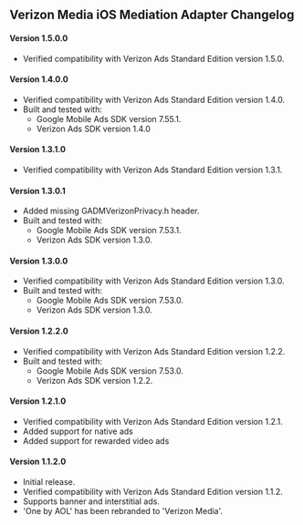 ## Verizon Media iOS Mediation Adapter Changelog

#### Version 1.5.0.0
- Verified compatibility with Verizon Ads Standard Edition version 1.5.0.

#### Version 1.4.0.0
- Verified compatibility with Verizon Ads Standard Edition version 1.4.0.
- Built and tested with:
    - Google Mobile Ads SDK version 7.55.1.
    - Verizon Ads SDK version 1.4.0

#### Version 1.3.1.0
- Verified compatibility with Verizon Ads Standard Edition version 1.3.1.

#### Version 1.3.0.1
- Added missing GADMVerizonPrivacy.h header.
- Built and tested with:
    - Google Mobile Ads SDK version 7.53.1.
    - Verizon Ads SDK version 1.3.0.

#### Version 1.3.0.0
- Verified compatibility with Verizon Ads Standard Edition version 1.3.0.
- Built and tested with:
    - Google Mobile Ads SDK version 7.53.0.
    - Verizon Ads SDK version 1.3.0.

#### Version 1.2.2.0
- Verified compatibility with Verizon Ads Standard Edition version 1.2.2.
- Built and tested with:
    - Google Mobile Ads SDK version 7.53.0.
    - Verizon Ads SDK version 1.2.2.

#### Version 1.2.1.0
- Verified compatibility with Verizon Ads Standard Edition version 1.2.1.
- Added support for native ads
- Added support for rewarded video ads

#### Version 1.1.2.0
- Initial release.
- Verified compatibility with Verizon Ads Standard Edition version 1.1.2.
- Supports banner and interstitial ads.
- 'One by AOL' has been rebranded to 'Verizon Media'.
